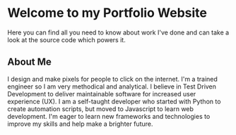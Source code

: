 # Welcome to my Portfolio Website
Here you can find all you need to know about work I've done and can take a look at the source code which powers it.

## About Me
I design and make pixels for people to click on the internet.
I'm a trained engineer so I am very methodical and analytical. I believe in Test Driven Development to deliver maintainable software for increased user experience (UX).
I am a self-taught developer who started with Python to create automation scripts, but moved to Javascript to learn web development.
I'm eager to learn new frameworks and technologies to improve my skills and help make a brighter future.
